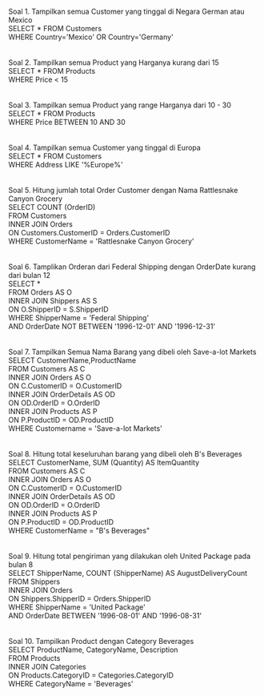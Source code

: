 <br>
Soal 1. Tampilkan semua Customer yang tinggal di Negara German atau Mexico<br>
SELECT * FROM Customers<br>
WHERE Country='Mexico' OR Country='Germany'<br>
<br>
<br>
Soal 2. Tampilkan semua Product yang Harganya kurang dari 15<br>
SELECT * FROM Products<br>
WHERE Price < 15<br>
<br>
<br>
Soal 3. Tampilkan semua Product yang range Harganya dari 10 - 30<br>
SELECT * FROM Products<br>
WHERE Price BETWEEN 10 AND 30<br>
<br>
<br>
Soal 4. Tampilkan semua Customer yang tinggal di Europa<br>
SELECT * FROM Customers<br>
WHERE Address LIKE '%Europe%'<br>
<br>
<br>
Soal 5. Hitung jumlah total Order Customer dengan Nama Rattlesnake Canyon Grocery<br>
SELECT COUNT (OrderID)<br>
FROM Customers<br>
INNER JOIN Orders<br>
ON Customers.CustomerID = Orders.CustomerID<br>
WHERE CustomerName = 'Rattlesnake Canyon Grocery'<br>
<br>
<br>
Soal 6. Tamplikan Orderan dari Federal Shipping dengan OrderDate kurang dari bulan 12<br>
SELECT *<br>
FROM Orders AS O <br>
INNER JOIN Shippers AS S<br>
ON O.ShipperID = S.ShipperID<br>
WHERE ShipperName = 'Federal Shipping'<br>
AND OrderDate NOT BETWEEN '1996-12-01' AND '1996-12-31'<br>
<br>
<br>
Soal 7. Tampilkan Semua Nama Barang yang dibeli oleh Save-a-lot Markets<br>
SELECT CustomerName,ProductName<br>
FROM Customers AS C<br>
INNER JOIN Orders AS O<br>
ON C.CustomerID = O.CustomerID<br>
INNER JOIN OrderDetails AS OD<br>
ON OD.OrderID = O.OrderID<br>
INNER JOIN Products AS P<br>
ON P.ProductID = OD.ProductID<br>
WHERE Customername = 'Save-a-lot Markets'<br>
<br>
<br>
Soal 8. Hitung total keseluruhan barang yang dibeli oleh B's Beverages<br>
SELECT  CustomerName, SUM (Quantity) AS ItemQuantity<br>
FROM Customers AS C<br>
INNER JOIN Orders AS O<br>
ON C.CustomerID = O.CustomerID<br>
INNER JOIN OrderDetails AS OD<br>
ON OD.OrderID = O.OrderID<br>
INNER JOIN Products AS P<br>
ON P.ProductID = OD.ProductID<br>
WHERE CustomerName = "B's Beverages"<br>
<br>
<br>
Soal 9. Hitung total pengiriman yang dilakukan oleh United Package pada bulan 8<br>
SELECT ShipperName, COUNT (ShipperName) AS AugustDeliveryCount<br>
FROM Shippers<br>
INNER JOIN Orders<br>
ON Shippers.ShipperID = Orders.ShipperID<br>
WHERE ShipperName = 'United Package'<br>
AND OrderDate BETWEEN '1996-08-01' AND '1996-08-31'<br>
<br>
<br>
Soal 10. Tampilkan Product dengan Category Beverages<br>
SELECT ProductName, CategoryName, Description<br>
FROM Products<br>
INNER JOIN Categories<br>
ON Products.CategoryID = Categories.CategoryID<br>
WHERE CategoryName = 'Beverages'<br>
<br>


